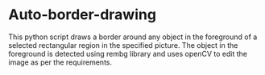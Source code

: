 # Auto-border-drawing
This python script draws a border around any object in the foreground of a selected rectangular region in the specified picture. The object in the foreground is detected using rembg library and uses openCV to edit the image as per the requirements.
